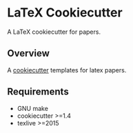 LaTeX Cookiecutter
==================

A LaTeX cookiecutter for papers.


## Overview

A [cookiecutter](https://github.com/audreyr/cookiecutter) templates for latex papers.


## Requirements
* GNU make
* cookiecutter >=1.4
* texlive >=2015
